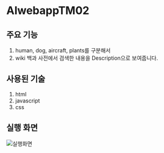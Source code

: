 # AIwebappTM02 
## 주요 기능
  1. human, dog, aircraft, plants를 구분해서
  2. wiki 백과 사전에서 검색한 내용을 Description으로 보여줍니다.
## 사용된 기술
  1. html
  2. javascript
  3. css
## 실행 화면 
![실행화면](https://github.com/Emmett6401/AIwebappTM02/res/blob/main/cap1.PNG)

